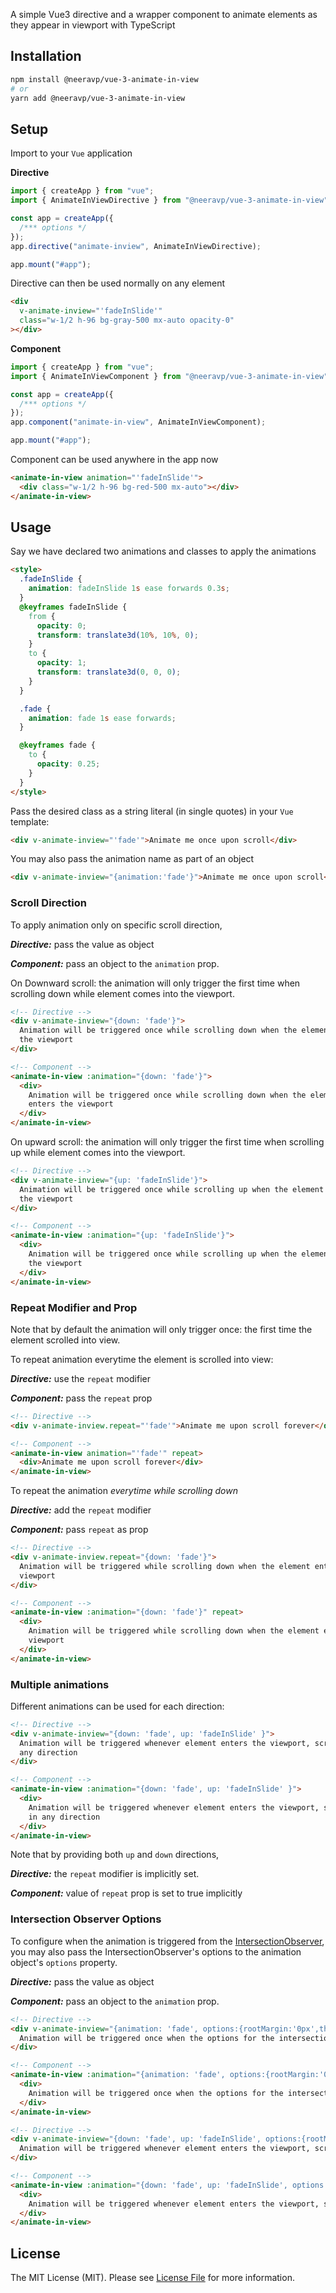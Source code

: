 <!-- # animate-in-view

[![npm](https://img.shields.io/npm/dt/@neeravp/vue-3-animate-in-view.svg)]() -->

A simple Vue3 directive and a wrapper component to animate elements as they appear in viewport with TypeScript

## Installation

```sh
npm install @neeravp/vue-3-animate-in-view
# or
yarn add @neeravp/vue-3-animate-in-view
```

## Setup

Import to your `Vue` application

**Directive**

```javascript
import { createApp } from "vue";
import { AnimateInViewDirective } from "@neeravp/vue-3-animate-in-view";

const app = createApp({
  /*** options */
});
app.directive("animate-inview", AnimateInViewDirective);

app.mount("#app");
```

Directive can then be used normally on any element

```html
<div
  v-animate-inview="'fadeInSlide'"
  class="w-1/2 h-96 bg-gray-500 mx-auto opacity-0"
></div>
```

**Component**

```javascript
import { createApp } from "vue";
import { AnimateInViewComponent } from "@neeravp/vue-3-animate-in-view";

const app = createApp({
  /*** options */
});
app.component("animate-in-view", AnimateInViewComponent);

app.mount("#app");
```

Component can be used anywhere in the app now

```html
<animate-in-view animation="'fadeInSlide'">
  <div class="w-1/2 h-96 bg-red-500 mx-auto"></div>
</animate-in-view>
```

## Usage

Say we have declared two animations and classes to apply the animations

```html
<style>
  .fadeInSlide {
    animation: fadeInSlide 1s ease forwards 0.3s;
  }
  @keyframes fadeInSlide {
    from {
      opacity: 0;
      transform: translate3d(10%, 10%, 0);
    }
    to {
      opacity: 1;
      transform: translate3d(0, 0, 0);
    }
  }

  .fade {
    animation: fade 1s ease forwards;
  }

  @keyframes fade {
    to {
      opacity: 0.25;
    }
  }
</style>
```

Pass the desired class as a string literal (in single quotes) in your `Vue` template:

```html
<div v-animate-inview="'fade'">Animate me once upon scroll</div>
```

You may also pass the animation name as part of an object

```html
<div v-animate-inview="{animation:'fade'}">Animate me once upon scroll</div>
```

### Scroll Direction

To apply animation only on specific scroll direction,

**_Directive:_** pass the value as object

**_Component:_** pass an object to the `animation` prop.

On Downward scroll: the animation will only trigger the first time when scrolling down while element comes into the viewport.

```html
<!-- Directive -->
<div v-animate-inview="{down: 'fade'}">
  Animation will be triggered once while scrolling down when the element enters
  the viewport
</div>

<!-- Component -->
<animate-in-view :animation="{down: 'fade'}">
  <div>
    Animation will be triggered once while scrolling down when the element
    enters the viewport
  </div>
</animate-in-view>
```

On upward scroll: the animation will only trigger the first time when scrolling up while element comes into the viewport.

```html
<!-- Directive -->
<div v-animate-inview="{up: 'fadeInSlide'}">
  Animation will be triggered once while scrolling up when the element enters
  the viewport
</div>

<!-- Component -->
<animate-in-view :animation="{up: 'fadeInSlide'}">
  <div>
    Animation will be triggered once while scrolling up when the element enters
    the viewport
  </div>
</animate-in-view>
```

### Repeat Modifier and Prop

Note that by default the animation will only trigger once: the first time the element scrolled into view.

To repeat animation everytime the element is scrolled into view:

**_Directive:_** use the `repeat` modifier

**_Component:_** pass the `repeat` prop

```html
<!-- Directive -->
<div v-animate-inview.repeat="'fade'">Animate me upon scroll forever</div>

<!-- Component -->
<animate-in-view animation="'fade'" repeat>
  <div>Animate me upon scroll forever</div>
</animate-in-view>
```

To repeat the animation _everytime while scrolling down_

**_Directive:_** add the `repeat` modifier

**_Component:_** pass `repeat` as prop

```html
<!-- Directive -->
<div v-animate-inview.repeat="{down: 'fade'}">
  Animation will be triggered while scrolling down when the element enters the
  viewport
</div>

<!-- Component -->
<animate-in-view :animation="{down: 'fade'}" repeat>
  <div>
    Animation will be triggered while scrolling down when the element enters the
    viewport
  </div>
</animate-in-view>
```

### Multiple animations

Different animations can be used for each direction:

```html
<!-- Directive -->
<div v-animate-inview="{down: 'fade', up: 'fadeInSlide' }">
  Animation will be triggered whenever element enters the viewport, scrolling in
  any direction
</div>

<!-- Component -->
<animate-in-view :animation="{down: 'fade', up: 'fadeInSlide' }">
  <div>
    Animation will be triggered whenever element enters the viewport, scrolling
    in any direction
  </div>
</animate-in-view>
```

Note that by providing both `up` and `down` directions,

**_Directive:_** the `repeat` modifier is implicitly set.

**_Component:_** value of `repeat` prop is set to true implicitly

### Intersection Observer Options

To configure when the animation is triggered from the [IntersectionObserver](https://developer.mozilla.org/en-US/docs/Web/API/Intersection_Observer_API), you may also pass the IntersectionObserver's options to the animation object's `options` property.

**_Directive:_** pass the value as object

**_Component:_** pass an object to the `animation` prop.

```html
<!-- Directive -->
<div v-animate-inview="{animation: 'fade', options:{rootMargin:'0px',threshold: 1.0}}">
  Animation will be triggered once when the options for the intersection observer are met.
</div>

<!-- Component -->
<animate-in-view :animation="{animation: 'fade', options:{rootMargin:'0px',threshold: 1.0}}">
  <div>
    Animation will be triggered once when the options for the intersection observer are met.
  </div>
</animate-in-view>
```

```html
<!-- Directive -->
<div v-animate-inview="{down: 'fade', up: 'fadeInSlide', options:{rootMargin:'0px',threshold: 1.0}}">
  Animation will be triggered whenever element enters the viewport, scrolling in any direction when the options for the intersection observer are met.
</div>

<!-- Component -->
<animate-in-view :animation="{down: 'fade', up: 'fadeInSlide', options:{rootMargin:'0px',threshold: 1.0}}">
  <div>
    Animation will be triggered whenever element enters the viewport, scrolling in any direction when the options for the intersection observer are met.
  </div>
</animate-in-view>
```

<!-- ## Demo -->

## License

The MIT License (MIT). Please see [License File](LICENSE.md) for more information.
